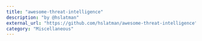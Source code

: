 ```yaml
---
title: "awesome-threat-intelligence"
description: "by @hslatman"
external_url: "https://github.com/hslatman/awesome-threat-intelligence"
category: "Miscellaneous"
---
```

